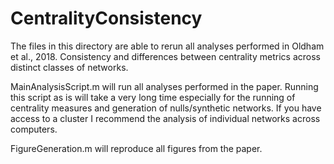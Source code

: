 # CentralityConsistency

The files in this directory are able to rerun all analyses performed in Oldham et al., 2018. Consistency and differences between centrality metrics across distinct classes of networks.

MainAnalysisScript.m will run all analyses performed in the paper. Running this script as is will take a very long time especially for the running of centrality measures and generation of nulls/synthetic networks. If you have access to a cluster I recommend the analysis of individual networks across computers.

FigureGeneration.m will reproduce all figures from the paper.
